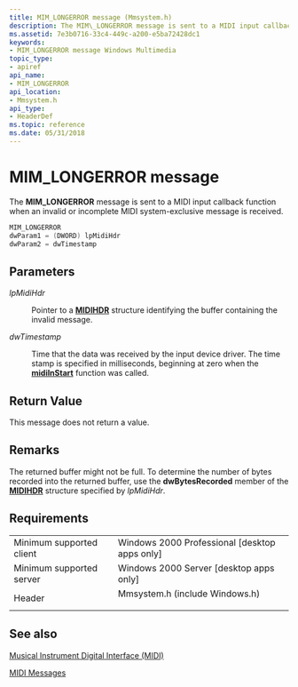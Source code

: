```yaml
---
title: MIM_LONGERROR message (Mmsystem.h)
description: The MIM\_LONGERROR message is sent to a MIDI input callback function when an invalid or incomplete MIDI system-exclusive message is received.
ms.assetid: 7e3b0716-33c4-449c-a200-e5ba72428dc1
keywords:
- MIM_LONGERROR message Windows Multimedia
topic_type:
- apiref
api_name:
- MIM_LONGERROR
api_location:
- Mmsystem.h
api_type:
- HeaderDef
ms.topic: reference
ms.date: 05/31/2018
---
```


# MIM\_LONGERROR message

The **MIM\_LONGERROR** message is sent to a MIDI input callback function when an invalid or incomplete MIDI system-exclusive message is received.


```C++
MIM_LONGERROR 
dwParam1 = (DWORD) lpMidiHdr 
dwParam2 = dwTimestamp 
```



## Parameters

<dl> <dt>

<span id="lpMidiHdr"></span><span id="lpmidihdr"></span><span id="LPMIDIHDR"></span>*lpMidiHdr*
</dt> <dd>

Pointer to a [**MIDIHDR**](https://msdn.microsoft.com/library/Dd798449(v=VS.85).aspx) structure identifying the buffer containing the invalid message.

</dd> <dt>

<span id="dwTimestamp"></span><span id="dwtimestamp"></span><span id="DWTIMESTAMP"></span>*dwTimestamp*
</dt> <dd>

Time that the data was received by the input device driver. The time stamp is specified in milliseconds, beginning at zero when the [**midiInStart**](https://msdn.microsoft.com/library/Dd798462(v=VS.85).aspx) function was called.

</dd> </dl>

## Return Value

This message does not return a value.

## Remarks

The returned buffer might not be full. To determine the number of bytes recorded into the returned buffer, use the **dwBytesRecorded** member of the [**MIDIHDR**](https://msdn.microsoft.com/library/Dd798449(v=VS.85).aspx) structure specified by *lpMidiHdr*.

## Requirements



|                                     |                                                                                                           |
|-------------------------------------|-----------------------------------------------------------------------------------------------------------|
| Minimum supported client<br/> | Windows 2000 Professional \[desktop apps only\]<br/>                                                |
| Minimum supported server<br/> | Windows 2000 Server \[desktop apps only\]<br/>                                                      |
| Header<br/>                   | <dl> <dt>Mmsystem.h (include Windows.h)</dt> </dl> |



## See also

<dl> <dt>

[Musical Instrument Digital Interface (MIDI)](musical-instrument-digital-interface--midi.md)
</dt> <dt>

[MIDI Messages](midi-messages.md)
</dt> </dl>

 

 





